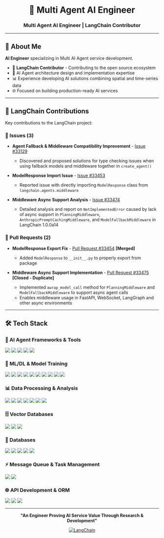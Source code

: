 <div align="center">

# 👋 Multi Agent AI Engineer

### Multi Agent AI Engineer | LangChain Contributor

</div>

---

## 🚀 About Me

**AI Engineer** specializing in Multi AI Agent service development.

- 🤖 **LangChain Contributor** - Contributing to the open source ecosystem
- 🔧 AI Agent architecture design and implementation expertise
- 📊 Experience developing AI solutions combining spatial and time-series data
- 🌐 Focused on building production-ready AI services

---

## 🎯 LangChain Contributions

Key contributions to the LangChain project:

### 🐛 Issues (3)

- **Agent Fallback & Middleware Compatibility Improvement** - [Issue #33129](https://github.com/langchain-ai/langchain/issues/33129)
  - Discovered and proposed solutions for type checking issues when using fallback models and middleware together in `create_agent()`

- **ModelResponse Import Issue** - [Issue #33453](https://github.com/langchain-ai/langchain/issues/33453)
  - Reported issue with directly importing `ModelResponse` class from `langchain.agents.middleware`

- **Middleware Async Support Analysis** - [Issue #33474](https://github.com/langchain-ai/langchain/issues/33474)
  - Detailed analysis and report on `NotImplementedError` caused by lack of async support in `PlanningMiddleware`, `AnthropicPromptCachingMiddleware`, and `ModelFallbackMiddleware` in LangChain 1.0.0a14

### 🔨 Pull Requests (2)

- **ModelResponse Export Fix** - [Pull Request #33454](https://github.com/langchain-ai/langchain/pull/33454) **[Merged]**
  - Added `ModelResponse` to `__init__.py` to properly export from package

- **Middleware Async Support Implementation** - [Pull Request #33475](https://github.com/langchain-ai/langchain/pull/33475) **[Closed - Duplicate]**
  - Implemented `awrap_model_call` method for `PlanningMiddleware` and `ModelFallbackMiddleware` to support async agent calls
  - Enables middleware usage in FastAPI, WebSocket, LangGraph and other async environments

---

## 🛠️ Tech Stack

### 🤖 AI Agent Frameworks & Tools
<div align="left">
    <img src="https://img.shields.io/badge/LangChain-1C3C3C?style=flat-square&logo=chainlink&logoColor=white"/>
    <img src="https://img.shields.io/badge/LangGraph-FF6B6B?style=flat-square&logo=graphql&logoColor=white"/>
    <img src="https://img.shields.io/badge/DeepAgents-4A90E2?style=flat-square"/>
    <img src="https://img.shields.io/badge/LangChain_MCP_Adapters-2C3E50?style=flat-square"/>
    <img src="https://img.shields.io/badge/FastMCP-00D9FF?style=flat-square"/>
</div>

### 🧠 ML/DL & Model Training
<div align="left">
    <img src="https://img.shields.io/badge/HuggingFace-FFD21E?style=flat-square&logo=huggingface&logoColor=black"/>
    <img src="https://img.shields.io/badge/Transformers-FF9D00?style=flat-square&logo=huggingface&logoColor=white"/>
    <img src="https://img.shields.io/badge/Sentence_Transformers-00B8D4?style=flat-square&logo=huggingface&logoColor=white"/>
    <img src="https://img.shields.io/badge/PEFT-9B59B6?style=flat-square&logo=huggingface&logoColor=white"/>
    <img src="https://img.shields.io/badge/vLLM-5C4EE5?style=flat-square&logo=v&logoColor=white"/>
    <img src="https://img.shields.io/badge/PyTorch-EE4C2C?style=flat-square&logo=pytorch&logoColor=white"/>
    <img src="https://img.shields.io/badge/TensorFlow-FF6F00?style=flat-square&logo=tensorflow&logoColor=white"/>
    <img src="https://img.shields.io/badge/scikit--learn-F7931E?style=flat-square&logo=scikitlearn&logoColor=white"/>
    <img src="https://img.shields.io/badge/Unsloth-FF6B35?style=flat-square&logo=lightning&logoColor=white"/>
    <img src="https://img.shields.io/badge/Ray-028CF0?style=flat-square&logo=ray&logoColor=white"/>
</div>

### 📊 Data Processing & Analysis
<div align="left">
    <img src="https://img.shields.io/badge/GeoPandas-9370DB?style=flat-square&logo=python&logoColor=white"/>
    <img src="https://img.shields.io/badge/Pandas-150458?style=flat-square&logo=pandas&logoColor=white"/>
    <img src="https://img.shields.io/badge/NumPy-013243?style=flat-square&logo=numpy&logoColor=white"/>
    <img src="https://img.shields.io/badge/Matplotlib-11557c?style=flat-square&logo=python&logoColor=white"/>
    <img src="https://img.shields.io/badge/Seaborn-7DB0BC?style=flat-square&logo=python&logoColor=white"/>
    <img src="https://img.shields.io/badge/Spatial Analysis-9370DB?style=flat-square"/>
    <img src="https://img.shields.io/badge/Time Series Analysis-DF7401?style=flat-square"/>
</div>

### 🗄️ Vector Databases
<div align="left">
    <img src="https://img.shields.io/badge/PGVector-4169E1?style=flat-square&logo=postgresql&logoColor=white"/>
    <img src="https://img.shields.io/badge/Milvus-00A1EA?style=flat-square&logo=milvus&logoColor=white"/>
    <img src="https://img.shields.io/badge/FAISS-0467DF?style=flat-square&logo=meta&logoColor=white"/>
</div>

### 💾 Databases
<div align="left">
    <img src="https://img.shields.io/badge/PostgreSQL-4169E1?style=flat-square&logo=postgresql&logoColor=white"/>
    <img src="https://img.shields.io/badge/MariaDB-003545?style=flat-square&logo=mariadb&logoColor=white"/>
    <img src="https://img.shields.io/badge/MySQL-4479A1?style=flat-square&logo=mysql&logoColor=white"/>
    <img src="https://img.shields.io/badge/MongoDB-47A248?style=flat-square&logo=mongodb&logoColor=white"/>
    <img src="https://img.shields.io/badge/Redis-DC382D?style=flat-square&logo=redis&logoColor=white"/>
</div>

### ⚡ Message Queue & Task Management
<div align="left">
    <img src="https://img.shields.io/badge/Celery-37814A?style=flat-square&logo=celery&logoColor=white"/>
    <img src="https://img.shields.io/badge/RabbitMQ-FF6600?style=flat-square&logo=rabbitmq&logoColor=white"/>
</div>

### 🌐 API Development & ORM
<div align="left">
    <img src="https://img.shields.io/badge/FastAPI-009688?style=flat-square&logo=fastapi&logoColor=white"/>
    <img src="https://img.shields.io/badge/SQLAlchemy-D71F00?style=flat-square&logo=sqlalchemy&logoColor=white"/>
    <img src="https://img.shields.io/badge/Alembic-6BA81E?style=flat-square"/>
</div>

---

<div align="center">

**"An Engineer Proving AI Service Value Through Research & Development"**

[![LangChain](https://img.shields.io/badge/LangChain-Contributor-1C3C3C?style=for-the-badge)](https://github.com/langchain-ai/langchain)

</div>
